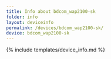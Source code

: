 ```yaml
---
title: Info about bdcom_wap2100-sk
folder: info
layout: deviceinfo
permalink: /devices/bdcom_wap2100-sk/
device: bdcom_wap2100-sk
---
```

{% include templates/device_info.md %}

